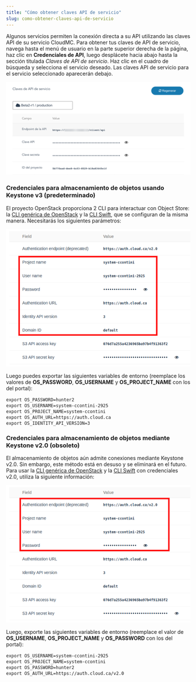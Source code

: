 ```yaml
---
title: "Cómo obtener claves API de servicio"
slug: como-obtener-claves-api-de-servicio
---
```



Algunos servicios permiten la conexión directa a su API utilizando las claves API de su servicio CloudMC. Para obtener tus claves de API de servicio, navega hasta el menú de usuario en la parte superior derecha de la página, haz clic en **Credenciales de API**, luego desplácete hacia abajo hasta la sección titulada *Claves de API de servicio*. Haz clic en el cuadro de búsqueda y selecciona el servicio deseado. Las claves API de servicio para el servicio seleccionado aparecerán debajo.

![Claves API de servicio](/assets/api-service-keys-es-1.png)

### Credenciales para almacenamiento de objetos usando Keystone v3 (predeterminado)

El proyecto OpenStack proporciona 2 CLI para interactuar con Object Store: la [CLI genérica de OpenStack](https://docs.openstack.org/newton/user-guide/common/cli-install-openstack-command-line-clients.html) y la [CLI Swift](https://www.swiftstack.com/docs/integration/python-swiftclient.html), que se configuran de la misma manera.  Necesitarás los siguientes parámetros:

![Parámetros de OpenStack](/assets/api-service-keys-en-2.png)

Luego puedes exportar las siguientes variables de entorno (reemplace los valores de **OS_PASSWORD**, **OS_USERNAME** y **OS_PROJECT_NAME** con los del portal):

```
export OS_PASSWORD=hunter2
export OS_USERNAME=system-ccontini-2925
export OS_PROJECT_NAME=system-ccontini
export OS_AUTH_URL=https://auth.cloud.ca
export OS_IDENTITY_API_VERSION=3
```

<!-- ### Credenciales para la API compatible con S3
The AWS CLI requires several pieces of information to connect to the S3 endpoint, including the secret key and the access key, which are available at the same place as your regular cloud.ca Object Storage credentials, as well as the endpoint URL and a region name. The endpoint URL is always **https://objects.cloud.ca** and the region name *cloud.ca*.

![OpenStack S3 API key](/assets/api-service-keys-en-3.png)

**Note:** If it is the first time you use the S3 API in this environment, you might need to click the "Regenerate" button on the right of the screen. Warning: this will regenerate a new password for this user for object storage (Swift and AWS), for all the environments he or she currently is part of. Alternatively, you can remove the user from the environment, and re-add it. This does not change the password for this user for any environment he or she is currently a member.

You can then configure the AWS CLI by updating the file `~/.aws/credentials` with the following content (replace the value of *aws_access_key_id* and *aws_secret_access_key* with those from the portal):

```
[default]
region = cloud.ca
aws_access_key_id = 076d7a255a4236965ba97b4f91363f2
aws_secret_access_key = ********************
s3 =
endpoint_url = https://objects.cloud.ca
```
--> 

### Credenciales para almacenamiento de objetos mediante Keystone v2.0 (obsoleto)

El almacenamiento de objetos aún admite conexiones mediante Keystone v2.0. Sin embargo, este método está en desuso y se eliminará en el futuro. Para usar la [CLI genérica de OpenStack](https://docs.openstack.org/newton/user-guide/common/cli-install-openstack-command-line-clients.html) y la [CLI Swift](https://www.swiftstack.com/docs/integration/python-swiftclient.html) con credenciales v2.0, utiliza la siguiente información:

![Parámetros de OpenStack](/assets/api-service-keys-en-4.png)

Luego, exporte las siguientes variables de entorno (reemplace el valor de **OS_USERNAME**, **OS_PROJECT_NAME** y **OS_PASSWORD** con los del portal):

```
export OS_USERNAME=system-ccontini-2925
export OS_PROJECT_NAME=system-ccontini
export OS_PASSWORD=hunter2
export OS_AUTH_URL=https://auth.cloud.ca/v2.0
```
